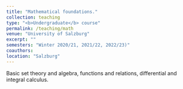 ```yaml
---
title: "Mathematical foundations."
collection: teaching
type: "<b>Undergraduate</b> course"
permalink: /teaching/math
venue: "University of Salzburg"
excerpt: ""
semesters: "Winter 2020/21, 2021/22, 2022/23)"
coauthors: 
location: "Salzburg"
---
```


Basic set theory and algebra, functions and relations, differential and integral calculus.
